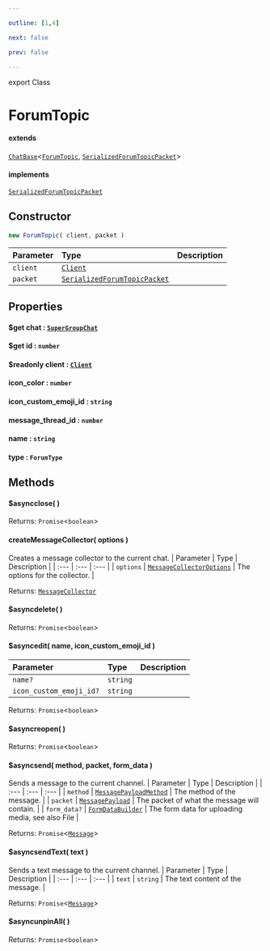 ```yaml
---

outline: [1,4]

next: false

prev: false

---
```


export Class
# ForumTopic
#### extends
 [`ChatBase`](./ChatBase.md)\<[`ForumTopic`](./ForumTopic.md), [`SerializedForumTopicPacket`](../interfaces/SerializedForumTopicPacket.md)\>
#### implements
 [`SerializedForumTopicPacket`](../interfaces/SerializedForumTopicPacket.md)

## Constructor
 ```ts
 new ForumTopic( client, packet )
 ```
 
 | Parameter | Type | Description |
| :--- | :--- | :--- |
| `client` | [`Client`](./Client.md) | |
| `packet` | [`SerializedForumTopicPacket`](../interfaces/SerializedForumTopicPacket.md) | |

## Properties

#### $get chat : [`SuperGroupChat`](./SuperGroupChat.md)

#### $get id : `number`

#### $readonly client : [`Client`](./Client.md)

#### icon_color : `number`

#### icon_custom_emoji_id : `string`

#### message_thread_id : `number`

#### name : `string`

#### type : `ForumType`

## Methods

#### $asyncclose( )

Returns: `Promise`\<`boolean`\>

#### createMessageCollector( options )
Creates a message collector to the current chat.
| Parameter | Type | Description |
| :--- | :--- | :--- |
| `options` | [`MessageCollectorOptions`](../interfaces/MessageCollectorOptions.md) | The options for the collector. |

Returns: [`MessageCollector`](./MessageCollector.md)

#### $asyncdelete( )

Returns: `Promise`\<`boolean`\>

#### $asyncedit( name, icon_custom_emoji_id )

| Parameter | Type | Description |
| :--- | :--- | :--- |
| `name?` | `string` | |
| `icon_custom_emoji_id?` | `string` | |

Returns: `Promise`\<`boolean`\>

#### $asyncreopen( )

Returns: `Promise`\<`boolean`\>

#### $asyncsend( method, packet, form_data )
Sends a message to the current channel.
| Parameter | Type | Description |
| :--- | :--- | :--- |
| `method` | [`MessagePayloadMethod`](../enumerations/MessagePayloadMethod.md) | The method of the message. |
| `packet` | [`MessagePayload`](../type-aliases/MessagePayload.md) | The packet of what the message will contain. |
| `form_data?` | [`FormDataBuilder`](./FormDataBuilder.md) | The form data for uploading media, see also File |

Returns: `Promise`\<[`Message`](./Message.md)\>

#### $asyncsendText( text )
Sends a text message to the current channel.
| Parameter | Type | Description |
| :--- | :--- | :--- |
| `text` | `string` | The text content of the message. |

Returns: `Promise`\<[`Message`](./Message.md)\>

#### $asyncunpinAll( )

Returns: `Promise`\<`boolean`\>
